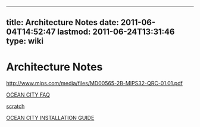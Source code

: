 
---
title: Architecture Notes
date: 2011-06-04T14:52:47
lastmod: 2011-06-24T13:31:46
type: wiki
---
Architecture Notes
==================

http://www.mips.com/media/files/MD00565-2B-MIPS32-QRC-01.01.pdf

[OCEAN CITY FAQ](OCEAN_CITY_FAQ.md)

[scratch](Scratch.md)

[OCEAN CITY INSTALLATION GUIDE](OCEAN_CITY_INSTALLATION_GUIDE.md)
